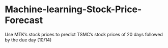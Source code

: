 # Machine-learning-Stock-Price-Forecast
Use MTK’s stock prices to predict TSMC’s stock prices of 20 days followed by the due day (10/14)
